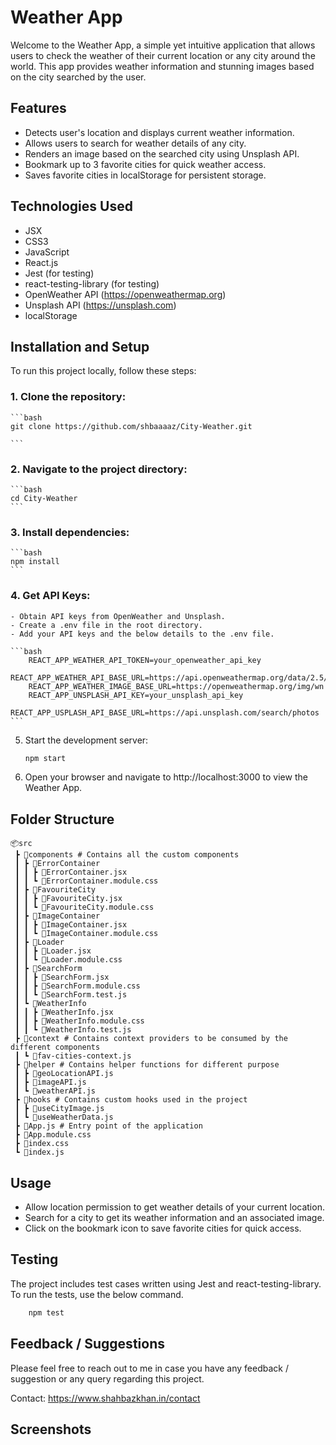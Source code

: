 # Weather App

Welcome to the Weather App, a simple yet intuitive application that allows users to check the weather of their current location or any city around the world. This app provides weather information and stunning images based on the city searched by the user.

## Features

- Detects user's location and displays current weather information.
- Allows users to search for weather details of any city.
- Renders an image based on the searched city using Unsplash API.
- Bookmark up to 3 favorite cities for quick weather access.
- Saves favorite cities in localStorage for persistent storage.

## Technologies Used

- JSX
- CSS3
- JavaScript
- React.js
- Jest (for testing)
- react-testing-library (for testing)
- OpenWeather API (https://openweathermap.org)
- Unsplash API (https://unsplash.com)
- localStorage

## Installation and Setup

To run this project locally, follow these steps:

### 1. Clone the repository:

    ```bash
    git clone https://github.com/shbaaaaz/City-Weather.git

    ```

### 2. Navigate to the project directory:

    ```bash
    cd City-Weather
    ```

### 3. Install dependencies:

    ```bash
    npm install
    ```

### 4. Get API Keys:

    - Obtain API keys from OpenWeather and Unsplash.
    - Create a .env file in the root directory.
    - Add your API keys and the below details to the .env file.

    ```bash
        REACT_APP_WEATHER_API_TOKEN=your_openweather_api_key
        REACT_APP_WEATHER_API_BASE_URL=https://api.openweathermap.org/data/2.5/weather
        REACT_APP_WEATHER_IMAGE_BASE_URL=https://openweathermap.org/img/wn
        REACT_APP_UNSPLASH_API_KEY=your_unsplash_api_key
        REACT_APP_USPLASH_API_BASE_URL=https://api.unsplash.com/search/photos
    ```

5.  Start the development server:

    ```bash
    npm start
    ```

6.  Open your browser and navigate to http://localhost:3000 to view the Weather App.

## Folder Structure

```
📦src
 ┣ 📂components # Contains all the custom components
 ┃ ┣ 📂ErrorContainer
 ┃ ┃ ┣ 📜ErrorContainer.jsx
 ┃ ┃ ┗ 📜ErrorContainer.module.css
 ┃ ┣ 📂FavouriteCity
 ┃ ┃ ┣ 📜FavouriteCity.jsx
 ┃ ┃ ┗ 📜FavouriteCity.module.css
 ┃ ┣ 📂ImageContainer
 ┃ ┃ ┣ 📜ImageContainer.jsx
 ┃ ┃ ┗ 📜ImageContainer.module.css
 ┃ ┣ 📂Loader
 ┃ ┃ ┣ 📜Loader.jsx
 ┃ ┃ ┗ 📜Loader.module.css
 ┃ ┣ 📂SearchForm
 ┃ ┃ ┣ 📜SearchForm.jsx
 ┃ ┃ ┣ 📜SearchForm.module.css
 ┃ ┃ ┗ 📜SearchForm.test.js
 ┃ ┗ 📂WeatherInfo
 ┃ ┃ ┣ 📜WeatherInfo.jsx
 ┃ ┃ ┣ 📜WeatherInfo.module.css
 ┃ ┃ ┗ 📜WeatherInfo.test.js
 ┣ 📂context # Contains context providers to be consumed by the different components
 ┃ ┗ 📜fav-cities-context.js
 ┣ 📂helper # Contains helper functions for different purpose
 ┃ ┣ 📜geoLocationAPI.js
 ┃ ┣ 📜imageAPI.js
 ┃ ┗ 📜weatherAPI.js
 ┣ 📂hooks # Contains custom hooks used in the project
 ┃ ┣ 📜useCityImage.js
 ┃ ┗ 📜useWeatherData.js
 ┣ 📜App.js # Entry point of the application
 ┣ 📜App.module.css
 ┣ 📜index.css
 ┗ 📜index.js
```

## Usage

- Allow location permission to get weather details of your current location.
- Search for a city to get its weather information and an associated image.
- Click on the bookmark icon to save favorite cities for quick access.

## Testing

The project includes test cases written using Jest and react-testing-library.
To run the tests, use the below command.

```bash
    npm test
```

## Feedback / Suggestions

Please feel free to reach out to me in case you have any feedback / suggestion or any query regarding this project.

Contact: https://www.shahbazkhan.in/contact

## Screenshots
